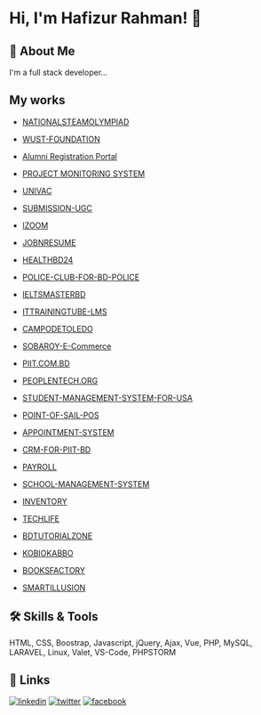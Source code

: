 
# Hi, I'm Hafizur Rahman! 👋


## 🚀 About Me
I'm a full stack developer...


## My works
- [NATIONALSTEAMOLYMPIAD](https://nationalsteamolympiad.com/)

- [ WUST-FOUNDATION](https://wustfoundation.org/)

- [ Alumni Registration Portal](https://mssalumni.com/)

- [PROJECT MONITORING SYSTEM](https://upms.ugc.gov.bd/)

- [UNIVAC](https://univac.pntdns.com)

- [SUBMISSION-UGC](http://submission-ugc.gov.bd)

- [IZOOM](https://izoom.com.bd)

- [JOBNRESUME](https://jobnresume.com)

- [HEALTHBD24](https://healthbd24.com)
  
- [POLICE-CLUB-FOR-BD-POLICE](https://apps.piit.us/police-club-v1)

- [IELTSMASTERBD](https://www.ieltsmasterbd.com)

- [ITTRAININGTUBE-LMS](https://ittrainingtube.com/v1)

- [CAMPODETOLEDO](https://camposdetoledo.com)

- [SOBAROY-E-Commerce](https://sobaroy.com)

- [PIIT.COM.BD](https://piit.com.bd)

- [PEOPLENTECH.ORG](https://peoplentech.org)

- [STUDENT-MANAGEMENT-SYSTEM-FOR-USA](https://i.postimg.cc/D0QC21w4/sms-for-usa-branches.png)

- [POINT-OF-SAIL-POS](https://i.postimg.cc/020843PP/pnt-pos.png)

- [APPOINTMENT-SYSTEM](https://apps.piit.us/appointment)

- [CRM-FOR-PIIT-BD](https://i.postimg.cc/QMy5TCy4/pnt-crm.png)

- [PAYROLL](https://i.postimg.cc/W31W2dJ5/pnt-payroll.png)

- [SCHOOL-MANAGEMENT-SYSTEM](https://i.postimg.cc/t4LnqwZw/school-management-system.png)

- [INVENTORY](https://i.postimg.cc/YS0RZhLk/inventory.png)

- [TECHLIFE](https://www.techlife.com.bd)

- [BDTUTORIALZONE](https://bdtutorialzone.com)

- [KOBIOKABBO](https://kobiokabbo.com)

- [BOOKSFACTORY](https://booksfactory.com.bd)

- [SMARTILLUSION](https://smartillusion.com)


## 🛠 Skills & Tools
HTML, CSS, Boostrap, Javascript, jQuery, Ajax, Vue, PHP, MySQL, LARAVEL, Linux, Valet, VS-Code, PHPSTORM


## 🔗 Links
[![linkedin](https://img.shields.io/badge/linkedin-0A66C2?style=for-the-badge&logo=linkedin&logoColor=white)](https://www.linkedin.com/in/hafizur-rahman-8b578488/)
[![twitter](https://img.shields.io/badge/twitter-1DA1F2?style=for-the-badge&logo=twitter&logoColor=white)](https://twitter.com/coderpick)
[![facebook](https://img.shields.io/badge/twitter-4267B2?style=for-the-badge&logo=facebook&logoColor=white)](https://www.facebook.com/hafizuritp)
